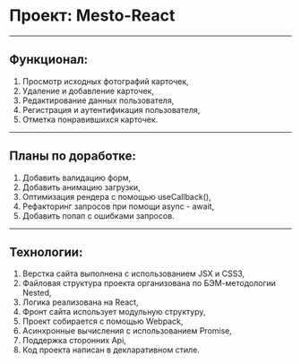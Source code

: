 # Проект: Mesto-React
-----------------------------------------------------------  
## Функционал:

1. Просмотр исходных фотографий карточек,
2. Удаление и добавление карточек,
3. Редактирование данных пользователя,
4. Регистрация и аутентификация пользователя,
5. Отметка понравившихся карточек.
-----------------------------------------------------------  
## Планы по доработке:

1. Добавить валидацию форм,
2. Добавить анимацию загрузки,
3. Оптимизация рендера с помощью useCallback(),
4. Рефакторинг запросов при помощи async - await,
5. Добавить попап с ошибками запросов.
----------------------------------------------------------- 
## Технологии:

1. Верстка сайта выполнена с использованием JSX и CSS3,
2. Файловая структура проекта организована по БЭМ-методологии Nested,
3. Логика реализована на React,
5. Фронт сайта использует модульную структуру,
6. Проект собирается с помощью Webpack,
7. Асинхронные вычисления с использованием Promise,
8. Поддержка сторонних Api,
9. Код проекта написан в декларативном стиле.